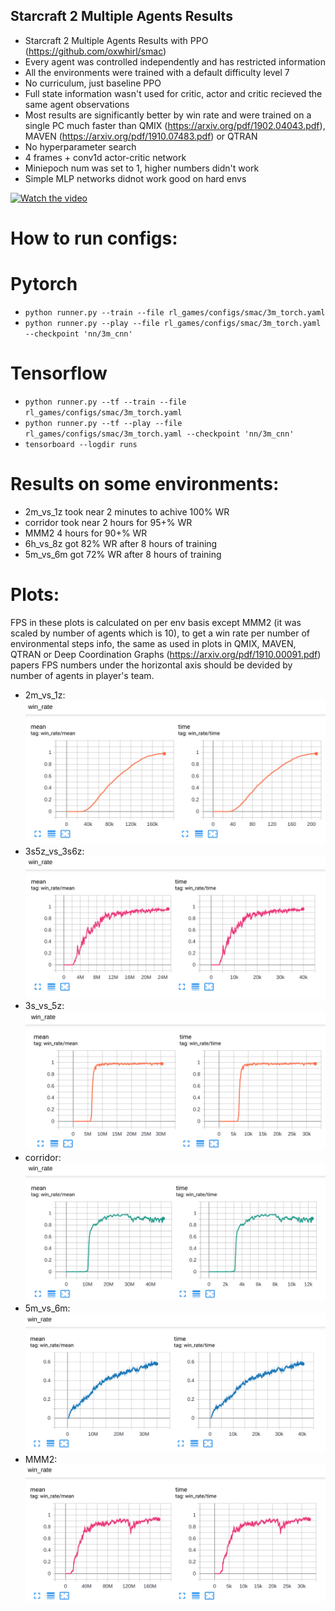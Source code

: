 ## Starcraft 2 Multiple Agents Results

* Starcraft 2 Multiple Agents Results with PPO (https://github.com/oxwhirl/smac)
* Every agent was controlled independently and has restricted information
* All the environments were trained with a default difficulty level 7
* No curriculum, just baseline PPO
* Full state information wasn't used for critic, actor and critic recieved the same agent observations
* Most results are significantly better by win rate and were trained on a single PC much faster than QMIX (https://arxiv.org/pdf/1902.04043.pdf), MAVEN (https://arxiv.org/pdf/1910.07483.pdf) or QTRAN
* No hyperparameter search
* 4 frames + conv1d actor-critic network
* Miniepoch num was set to 1, higher numbers didn't work
* Simple MLP networks didnot work good on hard envs

[![Watch the video](pictures/smac/mmm2.gif)](https://www.youtube.com/watch?v=F_IfFz-s-iQ)

# How to run configs:
# Pytorch
* ```python runner.py --train --file rl_games/configs/smac/3m_torch.yaml```
* ```python runner.py --play --file rl_games/configs/smac/3m_torch.yaml --checkpoint 'nn/3m_cnn'```
# Tensorflow
* ```python runner.py --tf --train --file rl_games/configs/smac/3m_torch.yaml```
* ```python runner.py --tf --play --file rl_games/configs/smac/3m_torch.yaml --checkpoint 'nn/3m_cnn'```
* ```tensorboard --logdir runs```
# Results on some environments:
* 2m_vs_1z took near 2 minutes to achive 100% WR
* corridor took near 2 hours for 95+% WR
* MMM2 4 hours for 90+% WR
* 6h_vs_8z got 82% WR after 8 hours of training
* 5m_vs_6m got 72% WR after 8 hours of training

# Plots:
FPS in these plots is calculated on per env basis except MMM2 (it was scaled by number of agents which is 10), to get a win rate per number of environmental steps info, the same as used in plots in QMIX, MAVEN, QTRAN or Deep Coordination Graphs (https://arxiv.org/pdf/1910.00091.pdf) papers FPS numbers under the horizontal axis should be devided by number of agents in player's team.

* 2m_vs_1z:
![2m_vs_1z](pictures/smac/2m_vs_1z.png)
* 3s5z_vs_3s6z:
![3s5z_vs_3s6z](pictures/smac/3s5z_vs_3s6z.png)
* 3s_vs_5z:
![3s_vs_5z](pictures/smac/3s_vs_5z.png)
* corridor:
![corridor](pictures/smac/corridor.png)
* 5m_vs_6m:
![5m_vs_6m](pictures/smac/5m_vs_6m.png)
* MMM2:
![MMM2](pictures/smac/MMM2.png)

